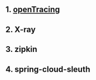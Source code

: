 ## 1. [openTracing](https://github.com/yanbinghui/summary/blob/master/tracing/opentracing.md)

## 2. X-ray

## 3. zipkin

## 4. spring-cloud-sleuth
